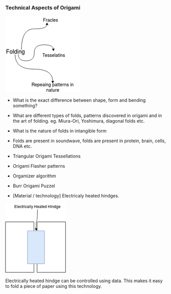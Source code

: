 ### Technical Aspects of Origami

![](/assets/1.png)

* What is the exact difference between shape, form and bending something?
* What are different types of folds, patterns discovered in origami and in the art of folding. eg. Miura-Ori, Yoshimura, diagonal folds etc.
* What is the nature of folds in intangible form
* Folds are present in soundwave, folds are present in protein, brain, cells, DNA etc.
* Triangular Origami Tessellations
* Origami Flasher patterns

* Orgamizer algorithm

* Burr Origami Puzzel

* \[Material / technology\] Electricaly heated hindges.

![](/assets/2.png)

Electrically heated hindge can be controlled using data. This makes it easy to fold a piece of paper using this technology.

